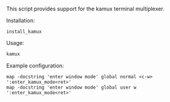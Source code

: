 This script provides support for the kamux terminal multiplexer.

Installation:

```
install_kamux
```

Usage:

``` sh
kamux
```

Example configuration:

```
map -docstring 'enter window mode' global normal <c-w> ':enter_kamux_mode<ret>'
map -docstring 'enter window mode' global user w ':enter_kamux_mode<ret>'
```
